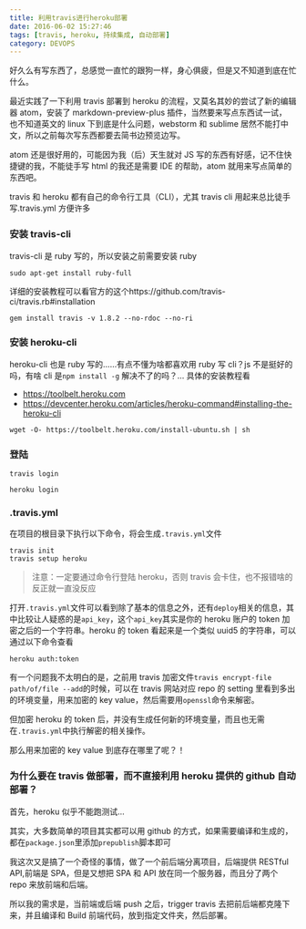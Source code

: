 ```yaml
---
title: 利用travis进行heroku部署
date: 2016-06-02 15:27:46
tags: [travis, heroku, 持续集成, 自动部署]
category: DEVOPS
---
```


好久么有写东西了，总感觉一直忙的跟狗一样，身心俱疲，但是又不知道到底在忙什么。

最近实践了一下利用 travis 部署到 heroku 的流程，又莫名其妙的尝试了新的编辑器 atom，安装了 markdown-preview-plus 插件，当然要来写点东西试一试， 也不知道英文的 linux 下到底是什么问题，webstorm 和 sublime 居然不能打中文，所以之前每次写东西都要去简书边预览边写。

atom 还是很好用的，可能因为我（后）天生就对 JS 写的东西有好感，记不住快捷键的我，不能徒手写 html 的我还是需要 IDE 的帮助，atom 就用来写点简单的东西吧。

travis 和 heroku 都有自己的命令行工具（CLI），尤其 travis cli 用起来总比徒手写.travis.yml 方便许多

### 安装 travis-cli

travis-cli 是 ruby 写的，所以安装之前需要安装 ruby

```
sudo apt-get install ruby-full
```

详细的安装教程可以看官方的这个https://github.com/travis-ci/travis.rb#installation

```
gem install travis -v 1.8.2 --no-rdoc --no-ri
```

### 安装 heroku-cli

heroku-cli 也是 ruby 写的……有点不懂为啥都喜欢用 ruby 写 cli？js 不是挺好的吗，有啥 cli 是`npm install -g` 解决不了的吗？…
具体的安装教程看

- https://toolbelt.heroku.com
- https://devcenter.heroku.com/articles/heroku-command#installing-the-heroku-cli

```
wget -O- https://toolbelt.heroku.com/install-ubuntu.sh | sh
```

### 登陆

```
travis login
```

```
heroku login
```

### .travis.yml

在项目的根目录下执行以下命令，将会生成`.travis.yml`文件

```
travis init
travis setup heroku
```

> 注意：一定要通过命令行登陆 heroku，否则 travis 会卡住，也不报错啥的反正就一直没反应

打开`.travis.yml`文件可以看到除了基本的信息之外，还有`deploy`相关的信息，其中比较让人疑惑的是`api_key`，这个`api_key`其实是你的 heroku 账户的 token 加密之后的一个字符串。heroku 的 token 看起来是一个类似 uuid5 的字符串，可以通过以下命令查看

```
heroku auth:token
```

有一个问题我不太明白的是，之前用 travis 加密文件`travis encrypt-file path/of/file --add`的时候，可以在 travis 网站对应 repo 的 setting 里看到多出的环境变量，用来加密的 key value，然后需要用`openssl`命令来解密。

但加密 heroku 的 token 后，并没有生成任何新的环境变量，而且也无需在`.travis.yml`中执行解密的相关操作。

那么用来加密的 key value 到底存在哪里了呢？！

### 为什么要在 travis 做部署，而不直接利用 heroku 提供的 github 自动部署？

首先，heroku 似乎不能跑测试…

其实，大多数简单的项目其实都可以用 github 的方式，如果需要编译和生成的，都在`package.json`里添加`prepublish`脚本即可

我这次又是搞了一个奇怪的事情，做了一个前后端分离项目，后端提供 RESTful API,前端是 SPA，但是又想把 SPA 和 API 放在同一个服务器，而且分了两个 repo 来放前端和后端。

所以我的需求是，当前端或后端 push 之后，trigger travis 去把前后端都克隆下来，并且编译和 Build 前端代码，放到指定文件夹，然后部署。
